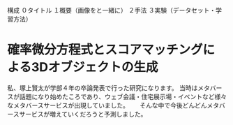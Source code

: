 構成
０タイトル
１概要（画像をと一緒に）
２手法
３実験（データセット・学習方法）

# 確率微分方程式とスコアマッチングによる3Dオブジェクトの生成
私、塚上賢太が学部４年の卒論発表で行った研究になります。
当時はメタバースが話題になり始めたころであり、ウェブ会議・住宅展示場・イベントなど様々なメタバースサービスが出現していました。　　
そんな中で今後どんどんメタバースサービスが増えていくだろうと予測しました。



